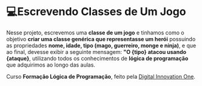 # 💻Escrevendo Classes de Um Jogo

 Nesse projeto, escrevemos uma **classe de um jogo** e tinhamos como o objetivo **criar uma classe genérica que representasse um herói** possuindo as propriedades **nome, idade, tipo (mago, guerreiro, monge e ninja)**, e que ao final, devesse exibir a seguinte mensagem: **"O {tipo} atacou usando {ataque}**, utilizando todos os conhecimentos de **lógica de programação** que adquirimos ao longo das aulas. 

 Curso **Formação Lógica de Programação**, feito pela [Digital Innovation One](https://www.dio.me/).